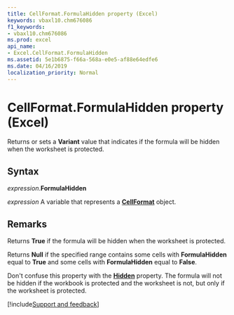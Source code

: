 ```yaml
---
title: CellFormat.FormulaHidden property (Excel)
keywords: vbaxl10.chm676086
f1_keywords:
- vbaxl10.chm676086
ms.prod: excel
api_name:
- Excel.CellFormat.FormulaHidden
ms.assetid: 5e1b6875-f66a-568a-e0e5-af88e64edfe6
ms.date: 04/16/2019
localization_priority: Normal
---
```



# CellFormat.FormulaHidden property (Excel)

Returns or sets a **Variant** value that indicates if the formula will be hidden when the worksheet is protected.


## Syntax

_expression_.**FormulaHidden**

_expression_ A variable that represents a **[CellFormat](Excel.CellFormat.md)** object.


## Remarks

Returns **True** if the formula will be hidden when the worksheet is protected. 

Returns **Null** if the specified range contains some cells with **FormulaHidden** equal to **True** and some cells with **FormulaHidden** equal to **False**.

Don't confuse this property with the **[Hidden](Excel.Range.Hidden.md)** property. The formula will not be hidden if the workbook is protected and the worksheet is not, but only if the worksheet is protected.




[!include[Support and feedback](~/includes/feedback-boilerplate.md)]
